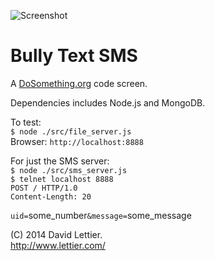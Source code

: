 ![Screenshot](http://raw.github.com/lettier/bullytextsms/master/screenshot.jpg)

# Bully Text SMS

A [DoSomething.org](https://www.dosomething.org) code screen.  

Dependencies includes Node.js and MongoDB.  

To test:  
`$ node ./src/file_server.js`  
Browser: `http://localhost:8888`  

For just the SMS server:  
`$ node ./src/sms_server.js`  
`$ telnet localhost 8888`  
`POST / HTTP/1.0`  
`Content-Length: 20`  

`uid=`some_number`&message=`some_message

(C) 2014 David Lettier.  
http://www.lettier.com/